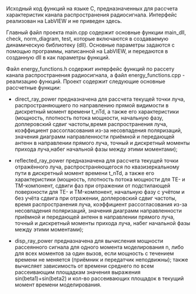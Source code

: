 Исходный код функций на языке С, предназначенных для рассчета характеристик канала распространения радиосигнала. Интерфейс реализован на LabVIEW и не приведен здесь.

Главный файл проекта main.cpp содержит основные функции main_dll, check, norm_diagram, test, которые включаются в создаваемую динамическую библиотеку (dll). Основные параметры задаются с помощью программы, написанной на LabVIEW, и передаются в созданную dll в как параметры функций.

Файл energy_functions.h  содержит интерфейс функций по рассету канала распространения радиосигнала, а файл energy_functions.cpp - реализацию функций.
Проект содержит следующие основные рассчетные функции:

- direct_ray_power предназначена для рассчета текущей точки луча, распространяющиего по направлению прямой видимости в дискретный момент времени t_nTd, а также его характеристики (мощность, плотность потока мощности,
		начальную фазу, доплеровский сдвиг частоты,время распространения луча, коэффициент рассогласования из-за несовпадения
		поляризаций, значения диаграмм направленности приёмной и передающей антенн в направлении прямого луча, точный
		и дискретный моменты прихода луча,набег начальной фазы между этими моментами);

- reflected_ray_power предназначена для рассчета текущей точки отражённого луча, распространяющегося по квазизеркальному пути в дискретный момент времени t_nTd, а также его характеристики (мощность,
		плотность потока мощности для TE- и TM-компонент, сдвиги фаз при отражении от подстилающей поверхности
		для TE- и TM-компонент, начальную фазу с учётом и без учёта сдвига при отражении, доплеровский сдвиг частоты,
		время распространения луча, коэффициент рассогласования из-за несовпадения поляризаций, значения диаграмм
		направленности приёмной и передающей антенн в направлении прямого луча, точный и дискретный моменты прихода
		луча, набег начальной фазы между этими моментами);
		
- disp_ray_power предназначена для вычисления мощности рассеянного сигнала для одного момента моделирования n, либо для всех моментов за один вызов,
		если мощность с течением времени не меняется (приёмник и передатчик неподвижны); также вычисляет зависимость
		от времени среднего по всем рассеивающим площадкам значения выражения sin(beta1)+sin(beta2) и кол-во
		рассеивающих площадок в текущий момент времени моделирования.

